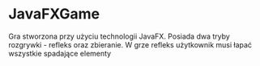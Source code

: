 # JavaFXGame
Gra stworzona przy użyciu technologii JavaFX. Posiada dwa tryby rozgrywki - refleks oraz zbieranie. W grze refleks użytkownik musi łapać wszystkie spadające elementy
